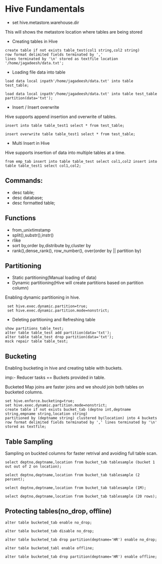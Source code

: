 # Hive Fundamentals

- set hive.metastore.warehouse.dir

This will shows the metastore location where tables are being stored

- Creating tables in Hive

```
create table if not exists table_test(col1 string,col2 string) 
row format delimited fields terminated by ',' 
lines terminated by '\n' stored as textfile location '/home/jagadeesh/data.txt';
```


- Loading file data into table

```
load data local inpath'/home/jagadeesh/data.txt' into table test_table;

load data local inpath'/home/jagadeesh/data.txt' into table test_table partition(data='txt');
```
- Insert / Insert overwrite 

Hive supports append insertion and overwrite of tables.

```
insert into table table_test1 select * from test_table;

insert overwrite table table_test1 select * from test_table;
```
- Multi Insert in Hive

Hive supports insertion of data into multiple tables at a time.
```
from emp_tab insert into table table_test select col1,col2 insert into table table_test1 select col1,col2;
```



## Commands:

- desc table;
- desc database;
- desc formatted table;


## Functions

- from_unixtimstamp
- split(),substr(),instr()
- rlike
- sort by,order by,distribute by,cluster by
- rank(),dense_rank(), row_number(), over(order by || partition by)

## Partitioning 
- Static partitioning(Manual loading of data)
- Dynamic partitioning(Hive will create partitions based on partition column)

Enabling dynamic partitioning in hive.
```
 set hive.exec.dynamic.partition=true;
 set hive.exec.dynamic.partition.mode=nonstrict;
 ```
 - Deleting partitioning and Refreshing table
 ```
 show partitions table_test;
 alter table table_test add partition(data='txt');
 alter table table_test drop partition(data='txt');
 msck repair table table_test;
 ```

 ## Bucketing

 Enabling bucketing in hive and creating table with buckets.

 imp:- Reducer tasks == Buckets provided in table.

 Bucketed Map joins are faster joins and we should join both tables on bucketed columns.

 ```
 set hive.enforce.bucketing=true;
 set hive.exec.dynamic.partition.mode=nonstrict;
 create table if not exists bucket_tab (deptno int,deptname string,empname string,location string)
 partitioned by (deptname string) clustered by(location) into 4 buckets 
 row format delimited fields terminated by ',' lines terminated by '\n' stored as textfile;
 ```
 ## Table Sampling
Sampling on buckted columns for faster retrival and avoiding full table scan.
 ```
 select deptno,deptname,location from bucket_tab tablesample (bucket 1 out out of 2 on location);
 
 select deptno,deptname,location from bucket_tab tablesample (2 percent);

 select deptno,deptname,location from bucket_tab tablesample (1M);

 select deptno,deptname,location from bucket_tab tablesample (20 rows);
 ```

## Protecting tables(no_drop, offline)

```
alter table bucketed_tab enable no_drop;

alter table bucketed_tab disable no_drop;

alter table bucketed_tab drop partition(deptname='HR') enable no_drop;

alter table bucketed_tabl enable offline;

alter table bucketed_tab drop partition(deptname='HR') enable offline;

```